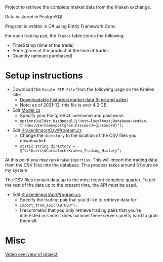 
Project to retrieve the complete market data from the Kraken exchange.

Data is stored in PostgreSQL.

Program is written in C# using Entity Framework Core.

For each trading pair, the `Trades` table stores the following:

- TimeStamp (time of the trade)
- Price (price of the product at the time of trade)
- Quantity (amount purchased)

# Setup instructions

- Download the `Single ZIP File` from the following page on the Kraken site:
  - [Downloadable historical market data (time and sales)](https://support.kraken.com/hc/en-us/articles/360047543791-Downloadable-historical-market-data-time-and-sales)
  - Note: as of 2021-12, this file is over 4.2 GB.
- Edit [Model.cs](https://github.com/dharmatech/kraken-trades-database/blob/009-postgresql/KrakenTradesDatabase/Model.cs)
  - Specify your PostgreSQL username and password:
  - `optionsBuilder.UseNpgsql($"Host=localhost;Database=kraken-trades;Username=postgres;Password={password}");`
- Edit [KrakenImportCsv/Program.cs](https://github.com/dharmatech/kraken-trades-database/blob/009-postgresql/KrakenImportCsv/Program.cs)
  - Change the `directory` to the location of the CSV files you downloaded:
  - `static string directory = @"C:\Users\dharmatech\Kraken_Trading_History";`

At this point you may run `KrakenImportCsv`. This will import the trading data from the CSV files into the database. This process takes around 5 hours on my system.

The CSV files contain data up to the most recent complete quarter. To get the rest of the data up to the present time, the API must be used.

- Edit [KrakenImportApi/Program.cs](https://github.com/dharmatech/kraken-trades-database/blob/009-postgresql/KrakenImportApi/Program.cs)
  - Specify the trading pair that you'd like to retrieve data for:
  - `import_from_api("XBTUSD");`
  - I recommend that you only retrieve trading pairs that you're interested in since it does hammer there servers pretty hard to grab them all.

# Misc

[Video overview of project](https://youtu.be/xXUmo6E7Jeg)
